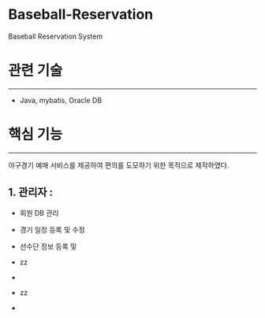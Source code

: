 # Baseball-Reservation
Baseball Reservation System

# 관련 기술
-----------------
- Java, mybatis, Oracle DB

# 핵심 기능
-----------------
   야구경기 예매 서비스를 제공하여 편의를 도모하기 위한 목적으로 제작하였다.
## 1. 관리자 :
- 회원 DB 관리
- 경기 일정 등록 및 수정
- 선수단 정보 등록 및 

- zz
+
- zz
+ 
